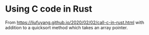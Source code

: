 # Using C code in Rust

From https://liufuyang.github.io/2020/02/02/call-c-in-rust.html with addition to a quicksort method which takes an array pointer.